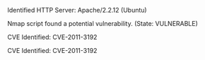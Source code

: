Identified HTTP Server: Apache/2.2.12 (Ubuntu)

Nmap script found a potential vulnerability. (State: VULNERABLE)

CVE Identified: CVE-2011-3192

CVE Identified: CVE-2011-3192

